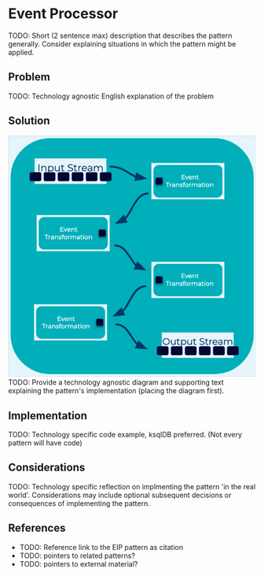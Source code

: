 # Event Processor
TODO: Short (2 sentence max) description that describes the pattern generally. Consider explaining situations in which the pattern might be applied.

## Problem
TODO: Technology agnostic English explanation of the problem

## Solution
![event-processor](../img/event-processor.png)
TODO: Provide a technology agnostic diagram and supporting text explaining the pattern's implementation (placing the diagram first).

## Implementation
TODO: Technology specific code example, ksqlDB preferred. (Not every pattern will have code)

## Considerations
TODO: Technology specific reflection on implmenting the pattern 'in the real world'. Considerations may include optional subsequent decisions or consequences of implementing the pattern.

## References
* TODO: Reference link to the EIP pattern as citation
* TODO: pointers to related patterns?
* TODO: pointers to external material?

